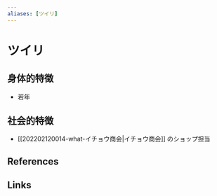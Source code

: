 ```yaml
---
aliases: [ツイリ]
---
```

# ツイリ

## 身体的特徴

- 若年

## 社会的特徴

- [[202202120014-what-イチョウ商会|イチョウ商会]] のショップ担当

## References



## Links



